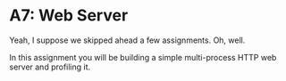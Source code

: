 # A7: Web Server

Yeah, I suppose we skipped ahead a few assignments. Oh, well. 

In this assignment you will be building a simple multi-process HTTP web server and profiling it. 
